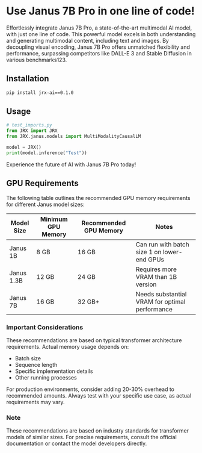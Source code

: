 # Use Janus 7B Pro in one line of code!

Effortlessly integrate Janus 7B Pro, a state-of-the-art multimodal AI model, with just one line of code. This powerful model excels in both understanding and generating multimodal content, including text and images. By decoupling visual encoding, Janus 7B Pro offers unmatched flexibility and performance, surpassing competitors like DALL-E 3 and Stable Diffusion in various benchmarks123.

## Installation

```bash
pip install jrx-ai==0.1.0
```

## Usage

```python
# test_imports.py
from JRX import JRX
from JRX.janus.models import MultiModalityCausalLM

model = JRX()
print(model.inference("Test"))
```

Experience the future of AI with Janus 7B Pro today!

## GPU Requirements

The following table outlines the recommended GPU memory requirements for different Janus model sizes:

| Model Size | Minimum GPU Memory | Recommended GPU Memory | Notes |
|------------|-------------------|------------------------|-------|
| Janus 1B   | 8 GB             | 16 GB                  | Can run with batch size 1 on lower-end GPUs |
| Janus 1.3B | 12 GB            | 24 GB                  | Requires more VRAM than 1B version          |
| Janus 7B   | 16 GB            | 32 GB+                 | Needs substantial VRAM for optimal performance |

### Important Considerations

These recommendations are based on typical transformer architecture requirements. Actual memory usage depends on:
- Batch size
- Sequence length
- Specific implementation details
- Other running processes

For production environments, consider adding 20-30% overhead to recommended amounts. Always test with your specific use case, as actual requirements may vary.

### Note
These recommendations are based on industry standards for transformer models of similar sizes. For precise requirements, consult the official documentation or contact the model developers directly.
